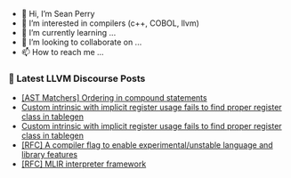 - 👋 Hi, I’m Sean Perry
- 👀 I’m interested in compilers (c++, COBOL, llvm)
- 🌱 I’m currently learning ...
- 💞️ I’m looking to collaborate on ...
- 📫 How to reach me ...

<!---
s66perry/s66perry is a ✨ special ✨ repository because its `README.md` (this file) appears on your GitHub profile.
You can click the Preview link to take a look at your changes.
--->
### 📕 Latest LLVM Discourse Posts

<!-- DISCOURSE-LLVM:START -->
- [[AST Matchers] Ordering in compound statements](https://discourse.llvm.org/t/ast-matchers-ordering-in-compound-statements/63604#post_2)
- [Custom intrinsic with implicit register usage fails to find proper register class in tablegen](https://discourse.llvm.org/t/custom-intrinsic-with-implicit-register-usage-fails-to-find-proper-register-class-in-tablegen/63619#post_5)
- [Custom intrinsic with implicit register usage fails to find proper register class in tablegen](https://discourse.llvm.org/t/custom-intrinsic-with-implicit-register-usage-fails-to-find-proper-register-class-in-tablegen/63619#post_4)
- [[RFC] A compiler flag to enable experimental/unstable language and library features](https://discourse.llvm.org/t/rfc-a-compiler-flag-to-enable-experimental-unstable-language-and-library-features/63609#post_14)
- [[RFC] MLIR interpreter framework](https://discourse.llvm.org/t/rfc-mlir-interpreter-framework/63567?page=2#post_38)
<!-- DISCOURSE-LLVM:END -->
